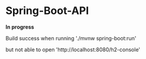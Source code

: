 # Spring-Boot-API

**In progress**

Build success when running 
'./mvnw spring-boot:run'

but not able to open
'http://localhost:8080/h2-console'